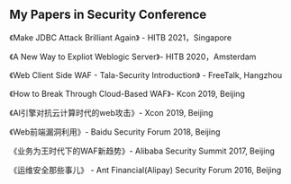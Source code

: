 ## My Papers in Security Conference
《Make JDBC Attack Brilliant Again》 - HITB 2021，Singapore

《A New Way to Expliot Weblogic Server》- HITB 2020，Amsterdam

《Web Client Side WAF - Tala-Security Introduction》 - FreeTalk, Hangzhou

《How to Break Through Cloud-Based WAF》- Kcon 2019, Beijing
 
《AI引擎对抗云计算时代的web攻击》- Xcon 2019, Beijing

《Web前端漏洞利用》- Baidu Security Forum 2018, Beijing

《业务为王时代下的WAF新趋势》- Alibaba Security Summit 2017, Beijing

《运维安全那些事儿》 - Ant Financial(Alipay) Security Forum 2016, Beijing
